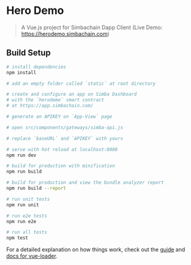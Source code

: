 # Hero Demo

> A Vue.js project for Simbachain Dapp Client (Live Demo: https://herodemo.simbachain.com)

## Build Setup

``` bash
# install dependencies
npm install

# add an empty folder called `static` at root directory

# create and configure an app on Simba Dashboard 
# with the `herodemo` smart contract
# at https://app.simbachain.com/

# generate an APIKEY on `App-View` page

# open src/components/gateways/simba-api.js

# replace `baseURL` and `APIKEY` with yours

# serve with hot reload at localhost:8080
npm run dev

# build for production with minification
npm run build

# build for production and view the bundle analyzer report
npm run build --report

# run unit tests
npm run unit

# run e2e tests
npm run e2e

# run all tests
npm test
```

For a detailed explanation on how things work, check out the [guide](http://vuejs-templates.github.io/webpack/) and [docs for vue-loader](http://vuejs.github.io/vue-loader).
